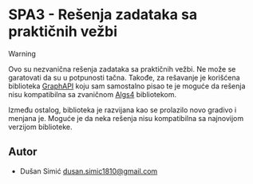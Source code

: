 # SPA3 - Rešenja zadataka sa praktičnih vežbi

> [!WARNING]
> Ovo su nezvanična rešenja zadataka sa praktičnih vežbi. Ne može se garatovati da su u potpunosti
> tačna. Takođe, za rešavanje je korišćena biblioteka [GraphAPI](https://github.com/dusansimic/GraphAPI)
> koju sam samostalno pisao te je moguće da rešenja nisu kompatibilna sa zvaničnom [Algs4](https://algs4.cs.princeton.edu)
> bibliotekom.
> 
> Između ostalog, biblioteka je razvijana kao se prolazilo novo gradivo i menjana je. Moguće je da
> neka rešenja nisu kompatibilna sa najnovijom verzijom biblioteke.

## Autor

- Dušan Simić <dusan.simic1810@gmail.com>
